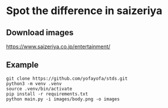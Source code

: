 # Spot the difference in saizeriya

## Download images

https://www.saizeriya.co.jp/entertainment/

## Example

```
git clone https://github.com/yofayofa/stds.git
python3 -m venv .venv
source .venv/bin/activate
pip install -r requirements.txt
python main.py -i images/body.png -o images
```